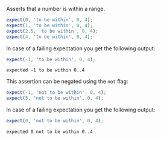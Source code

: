 Asserts that a number is within a range.

```javascript
expect(0, 'to be within', 0, 4);
expect(1, 'to be within', 0, 4);
expect(2.5, 'to be within', 0, 4);
expect(4, 'to be within', 0, 4);
```

In case of a failing expectation you get the following output:

```javascript
expect(-1, 'to be within', 0, 4);
```

```output
expected -1 to be within 0..4
```

This assertion can be negated using the `not` flag:

```javascript
expect(-1, 'not to be within', 0, 4);
expect(5, 'not to be within', 0, 4);
```

In case of a failing expectation you get the following output:

```javascript
expect(0, 'not to be within', 0, 4);
```

```output
expected 0 not to be within 0..4
```
